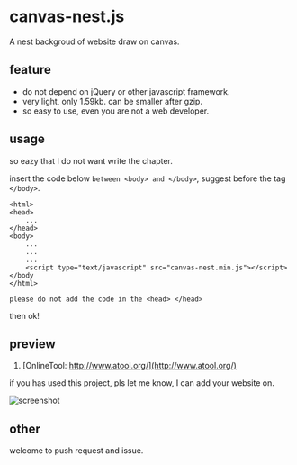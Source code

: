 # canvas-nest.js
A nest backgroud of website draw on canvas.

## feature

 - do not depend on jQuery or other javascript framework.
 - very light, only 1.59kb. can be smaller after gzip.
 - so easy to use, even you are not a web developer.

## usage

so eazy that I do not want write the chapter.

insert the code below `between <body> and </body>`, suggest before the tag `</body>`.
	
	<html>
	<head>
		...
	</head>
	<body>
		...
		...
		...
    	<script type="text/javascript" src="canvas-nest.min.js"></script>
	</body
	</html>


`please do not add the code in the <head> </head>`

then ok!

## preview 

1. [OnlineTool: http://www.atool.org/](http://www.atool.org/)

if you has used this project, pls let me know, I can add your website on.

![screenshot](https://raw.githubusercontent.com/hustcc/canvas-nest.js/master/screenshot.png)

## other

welcome to push request and issue.
